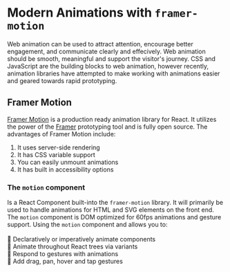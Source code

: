 [comment]: # (react animation library blog article - mention and link github/webdevelopment-essentials/js/framer-motion notes)

# Modern Animations with `framer-motion`
Web animation can be used to attract attention, encourage better engagement, and communicate clearly and effecively. Web animation should be smooth, meaningful and support the visitor's journey. CSS and JavaScript are the building blocks to web animation, however recently, animation libraries have attempted to make working with animations easier and geared towards rapid prototyping.  

## Framer Motion 
[Framer Motion](https://www.framer.com/motion/) is a production ready animation library for React. It utilizes the power of the [Framer](https://www.framer.com/) prototyping tool and is fully open source. The advantages of Framer Motion include: 
1. It uses server-side rendering 
2. It has CSS variable support
3. You can easily unmount animations 
4. It has built in accessibility options

### The `motion` component
Is a React Component built-into the `framer-motion` library. It will primarily be used to handle animations for HTML and SVG elements on the front end. The `motion` component is DOM optimized for 60fps animations and gesture support. Using the `motion` component and allows you to:<br /><br /> 
📌 Declaratively or imperatively animate components <br />
📌 Animate throughout React trees via variants <br />
📌 Respond to gestures with animations <br />
📌 Add drag, pan, hover and tap gestures 


